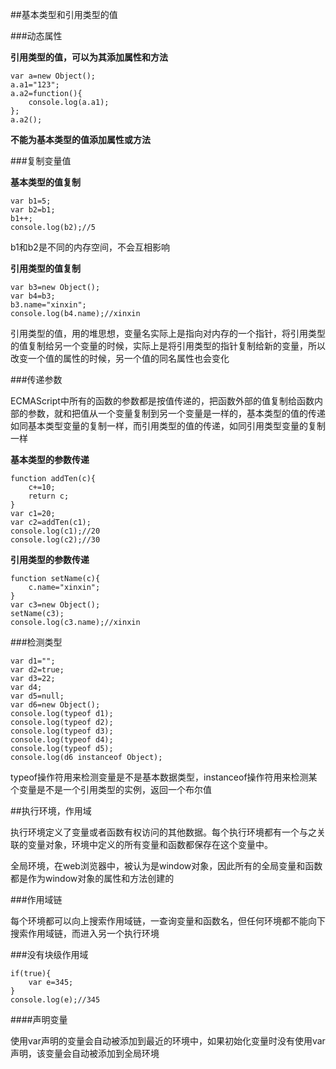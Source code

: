 ##基本类型和引用类型的值

###动态属性

**引用类型的值，可以为其添加属性和方法**

	var a=new Object();
	a.a1="123";
	a.a2=function(){
		console.log(a.a1);
	};
	a.a2();

**不能为基本类型的值添加属性或方法**

###复制变量值

**基本类型的值复制**

	var b1=5;
	var b2=b1;
	b1++;
	console.log(b2);//5

b1和b2是不同的内存空间，不会互相影响

**引用类型的值复制**

	var b3=new Object();
	var b4=b3;
	b3.name="xinxin";
	console.log(b4.name);//xinxin

引用类型的值，用的堆思想，变量名实际上是指向对内存的一个指针，将引用类型的值复制给另一个变量的时候，实际上是将引用类型的指针复制给新的变量，所以改变一个值的属性的时候，另一个值的同名属性也会变化


###传递参数

ECMAScript中所有的函数的参数都是按值传递的，把函数外部的值复制给函数内部的参数，就和把值从一个变量复制到另一个变量是一样的，基本类型的值的传递如同基本类型变量的复制一样，而引用类型的值的传递，如同引用类型变量的复制一样

**基本类型的参数传递**

	function addTen(c){
		c+=10;
		return c;
	}
	var c1=20;
	var c2=addTen(c1);
	console.log(c1);//20
	console.log(c2);//30
	
**引用类型的参数传递**

	function setName(c){
		c.name="xinxin";
	}
	var c3=new Object();
	setName(c3);
	console.log(c3.name);//xinxin

###检测类型

	var d1="";
	var d2=true;
	var d3=22;
	var d4;
	var d5=null;
	var d6=new Object();
	console.log(typeof d1);
	console.log(typeof d2);
	console.log(typeof d3);
	console.log(typeof d4);
	console.log(typeof d5);
	console.log(d6 instanceof Object);

typeof操作符用来检测变量是不是基本数据类型，instanceof操作符用来检测某个变量是不是一个引用类型的实例，返回一个布尔值

##执行环境，作用域

执行环境定义了变量或者函数有权访问的其他数据。每个执行环境都有一个与之关联的变量对象，环境中定义的所有变量和函数都保存在这个变量中。

全局环境，在web浏览器中，被认为是window对象，因此所有的全局变量和函数都是作为window对象的属性和方法创建的

###作用域链

每个环境都可以向上搜索作用域链，一查询变量和函数名，但任何环境都不能向下搜索作用域链，而进入另一个执行环境

###没有块级作用域

	if(true){
    	var e=345;
    }
    console.log(e);//345

####声明变量

使用var声明的变量会自动被添加到最近的环境中，如果初始化变量时没有使用var声明，该变量会自动被添加到全局环境

